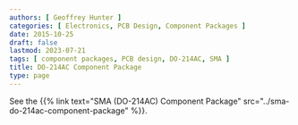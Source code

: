 ```yaml
---
authors: [ Geoffrey Hunter ]
categories: [ Electronics, PCB Design, Component Packages ]
date: 2015-10-25
draft: false
lastmod: 2023-07-21
tags: [ component packages, PCB design, DO-214AC, SMA ]
title: DO-214AC Component Package
type: page
---
```


See the {{% link text="SMA (DO-214AC) Component Package" src="../sma-do-214ac-component-package" %}}.